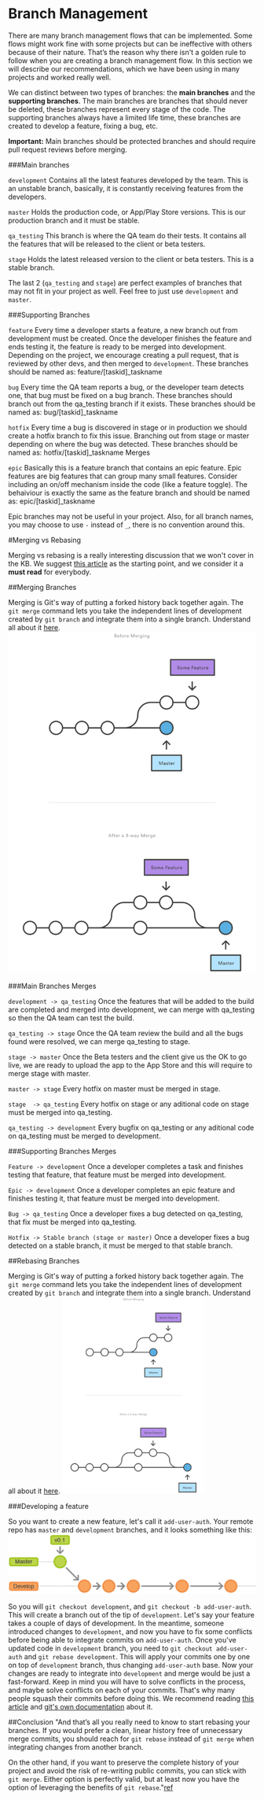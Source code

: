 # Branch Management
There are many branch management flows that can be implemented. Some flows might work fine with some projects but can be ineffective with others because of their nature. That’s the reason why there isn't a golden rule to follow when you are creating a branch management flow.
In this section we will describe our recommendations, which we have been using in many projects and worked really well.

We can distinct between two types of branches: the **main branches** and the **supporting branches**. The main branches are branches that should never be deleted, these branches represent every stage of the code. The supporting branches always have a limited life time, these branches are created to develop a feature, fixing a bug, etc.

**Important:** Main branches should be protected branches and should require pull request reviews before merging.

###Main branches

`development` Contains all the latest features developed by the team. This is an unstable branch, basically, it is constantly receiving features from the developers.

`master` Holds the production code, or App/Play Store versions. This is our production branch and it must be stable.

`qa_testing` This branch is where the QA team do their tests. It contains all the features that will be released to the client or beta testers.

`stage` Holds the latest released version to the client or beta testers. This is a stable branch.

The last 2 (`qa_testing` and `stage`) are perfect examples of branches that may not fit in your project as well. Feel free to just use `development` and `master`.

###Supporting Branches

`feature` Every time a developer starts a feature, a new branch out from development must be created. Once the developer finishes the feature and ends testing it, the feature is ready to be merged into development. Depending on the project, we encourage creating a pull request, that is reviewed by other devs, and then merged to `development`.
These branches should be named as:
feature/[taskid]_taskname

`bug` Every time the QA team reports a bug, or the developer team detects one, that bug must be fixed on a bug branch. These branches should branch out from the qa_testing branch if it exists.
These branches should be named as:
bug/[taskid]_taskname

`hotfix` Every time a bug is discovered in stage or in production we should create a hotfix branch to fix this issue. Branching out from stage or master depending on where the bug was detected.
These branches should be named as:
hotfix/[taskid]_taskname
Merges

`epic` Basically this is a feature branch that contains an epic feature. Epic features are big features that can group many small features. Consider including an on/off mechanism inside the code (like a feature toggle). The behaiviour is exactly the same as the feature branch and should be named as:
epic/[taskid]_taskname

Epic branches may not be useful in your project. Also, for all branch names, you may choose to use `-` instead of `_`, there is no convention around this.

#Merging vs Rebasing

Merging vs rebasing is a really interesting discussion that we won't cover in the KB. We suggest <a href="https://www.atlassian.com/git/tutorials/merging-vs-rebasing">this article</a> as the starting point, and we consider it a **must read** for everybody.

##Merging Branches

Merging is Git's way of putting a forked history back together again. The `git merge` command lets you take the independent lines of development created by `git branch` and integrate them into a single branch.
Understand all about it <a href="https://www.atlassian.com/git/tutorials/git-merge">here</a>.
![Merge illustration](imgs/git-merge.svg)

###Main Branches Merges

`development -> qa_testing` Once the features that will be added to the build are completed and merged into development, we can merge with qa_testing so then the QA team can test the build.

`qa_testing -> stage` Once the QA team review the build and all the bugs found were resolved, we can merge qa_testing to stage.

`stage -> master` Once the Beta testers and the client give us the OK to go live, we are ready to upload the app to the App Store and this will require to merge stage with master.

`master -> stage` Every hotfix on master must be merged in stage.

`stage  -> qa_testing` Every hotfix on stage or any aditional code on stage must be merged into qa_testing.

`qa_testing -> development` Every bugfix on qa_testing or any aditional code on qa_testing must be merged to development.


###Supporting Branches Merges

`Feature -> development` Once a developer completes a task and finishes testing that feature, that feature must be merged into development.

`Epic -> development` Once a developer completes an epic feature and finishes testing it, that feature must be merged into development.

`Bug -> qa_testing` Once a developer fixes a bug detected on qa_testing, that fix must be merged into qa_testing.

`Hotfix -> Stable branch (stage or master)` Once a developer fixes a bug detected on a stable branch, it must be merged to that stable branch.

##Rebasing Branches

Merging is Git's way of putting a forked history back together again. The `git merge` command lets you take the independent lines of development created by `git branch` and integrate them into a single branch.
Understand all about it [here](https://www.atlassian.com/git/tutorials/git-merge).
<img src="imgs/git-merge.svg" height="400px">

###Developing a feature

So you want to create a new feature, let's call it `add-user-auth`. Your remote repo has `master` and `development` branches, and it looks something like this:
![Merge illustration](imgs/master-dev.png)

So you will `git checkout development`, and `git checkout -b add-user-auth`. This will create a branch out of the tip of `development`. Let's say your feature takes a couple of days of development. In the meantime, someone introduced changes to `development`, and now you have to fix some conflicts before being able to integrate commits on `add-user-auth`. Once you've updated code in `development` branch, you need to `git checkout add-user-auth` and `git rebase development`. This will apply your commits one by one on top of `development` branch, thus changing `add-user-auth` base. Now your changes are ready to integrate into `development` and merge would be just a fast-forward. Keep in mind you will have to solve conflicts in the process, and maybe solve conflicts on each of your commits. That's why many people squash their commits before doing this. We recommend reading [this article](https://robots.thoughtbot.com/git-interactive-rebase-squash-amend-rewriting-history#squash-commits-together) and [git's own documentation](https://git-scm.com/book/en/v2/Git-Tools-Rewriting-History) about it.


##Conclusion
"And that’s all you really need to know to start rebasing your branches. If you would prefer a clean, linear history free of unnecessary merge commits, you should reach for `git rebase` instead of `git merge` when integrating changes from another branch.

On the other hand, if you want to preserve the complete history of your project and avoid the risk of re-writing public commits, you can stick with `git merge`. Either option is perfectly valid, but at least now you have the option of leveraging the benefits of `git rebase`."[ref](https://www.atlassian.com/git/tutorials/merging-vs-rebasing#summary)